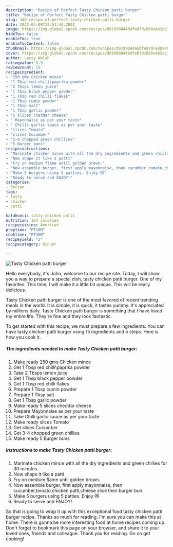 ```yaml
---
description: "Recipe of Perfect Tasty Chicken patti burger"
title: "Recipe of Perfect Tasty Chicken patti burger"
slug: 340-recipe-of-perfect-tasty-chicken-patti-burger
date: 2022-03-08T15:51:44.284Z
image: https://img-global.cpcdn.com/recipes/d019908446dfe87d/680x482cq70/tasty-chicken-patti-burger-recipe-main-photo.jpg
hideToc: false
enableToc: true
enableTocContent: false
thumbnail: https://img-global.cpcdn.com/recipes/d019908446dfe87d/680x482cq70/tasty-chicken-patti-burger-recipe-main-photo.jpg
cover: https://img-global.cpcdn.com/recipes/d019908446dfe87d/680x482cq70/tasty-chicken-patti-burger-recipe-main-photo.jpg
author: Leroy Walsh
ratingvalue: 3.9
reviewcount: 15
recipeingredient:
- "250 gms Chicken mince"
- "1 Tbsp red chillipaprika powder"
- "2 Tbsps lemon juice"
- "1 Tbsp black pepper powder"
- "1 Tbsp red chilli flakes"
- "1 Tbsp cumin powder"
- "1 Tbsp salt"
- "1 Tbsp garlic powder"
- "5 slices cheddar cheese"
- " Mayonnaise as per your taste"
- " Chilli garlic sauce as per your taste"
- "slices Tomato"
- "slices Cucumber"
- "3-4 chopped green chillies"
- "5 Burger buns"
recipeinstructions:
- "Marinate chicken mince with all the dry ingredients and green chillies for 30 minutes."
- "Now shape it like a patti"
- "Fry on medium flame until golden brown."
- "Now assemble burger, first apply mayonnaise, then cucumber,tomato,chicken patti,cheese slice then burger bun."
- "Make 5 burgers using 5 patties. Enjoy 😻"
- "Ready to serve and ENJOY!"
categories:
- Recipe
tags:
- tasty
- chicken
- patti

katakunci: tasty chicken patti 
nutrition: 164 calories
recipecuisine: American
preptime: "PT18M"
cooktime: "PT30M"
recipeyield: "3"
recipecategory: Dinner

---
```



![Tasty Chicken patti burger](https://img-global.cpcdn.com/recipes/d019908446dfe87d/680x482cq70/tasty-chicken-patti-burger-recipe-main-photo.jpg)

Hello everybody, it's John, welcome to our recipe site. Today, I will show you a way to prepare a special dish, tasty chicken patti burger. One of my favorites. This time, I will make it a little bit unique. This will be really delicious.



Tasty Chicken patti burger is one of the most favored of recent trending meals in the world. It is simple, it is quick, it tastes yummy. It's appreciated by millions daily. Tasty Chicken patti burger is something that I have loved my entire life. They're fine and they look fantastic.


To get started with this recipe, we must prepare a few ingredients. You can have tasty chicken patti burger using 15 ingredients and 5 steps. Here is how you cook it.

<!--inarticleads1-->

##### The ingredients needed to make Tasty Chicken patti burger:

1. Make ready 250 gms Chicken mince
1. Get 1 Tbsp red chilli\paprika powder
1. Take 2 Tbsps lemon juice
1. Get 1 Tbsp black pepper powder
1. Get 1 Tbsp red chilli flakes
1. Prepare 1 Tbsp cumin powder
1. Prepare 1 Tbsp salt
1. Get 1 Tbsp garlic powder
1. Make ready 5 slices cheddar cheese
1. Prepare  Mayonnaise as per your taste
1. Take  Chilli garlic sauce as per your taste
1. Make ready slices Tomato
1. Get slices Cucumber
1. Get 3-4 chopped green chillies
1. Make ready 5 Burger buns




<!--inarticleads2-->

##### Instructions to make Tasty Chicken patti burger:

1. Marinate chicken mince with all the dry ingredients and green chillies for 30 minutes.
1. Now shape it like a patti
1. Fry on medium flame until golden brown.
1. Now assemble burger, first apply mayonnaise, then cucumber,tomato,chicken patti,cheese slice then burger bun.
1. Make 5 burgers using 5 patties. Enjoy 😻
1. Ready to serve and ENJOY!



So that is going to wrap it up with this exceptional food tasty chicken patti burger recipe. Thanks so much for reading. I'm sure you can make this at home. There is gonna be more interesting food at home recipes coming up. Don't forget to bookmark this page on your browser, and share it to your loved ones, friends and colleague. Thank you for reading. Go on get cooking!
